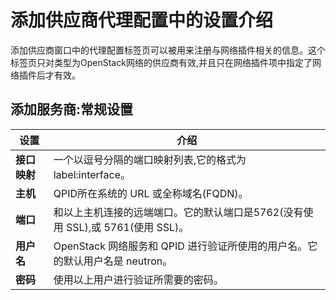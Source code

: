 # 添加供应商代理配置中的设置介绍

添加供应商窗口中的代理配置标签页可以被用来注册与网络插件相关的信息。这个标签页只对类型为OpenStack网络的供应商有效,并且只在网络插件项中指定了网络插件后才有效。

## 添加服务商:常规设置

|设置|介绍|
|----|----|
|**接口映射**|一个以逗号分隔的端口映射列表,它的格式为label:interface。|
|**主机**|QPID所在系统的 URL 或全称域名(FQDN)。|
|**端口**|和以上主机连接的远端端口。它的默认端口是5762(没有使用 SSL),或 5761(使用 SSL)。|
|**用户名**|OpenStack 网络服务和 QPID 进行验证所使用的用户名。它的默认用户名是 neutron。|
|**密码**|使用以上用户进行验证所需要的密码。|
